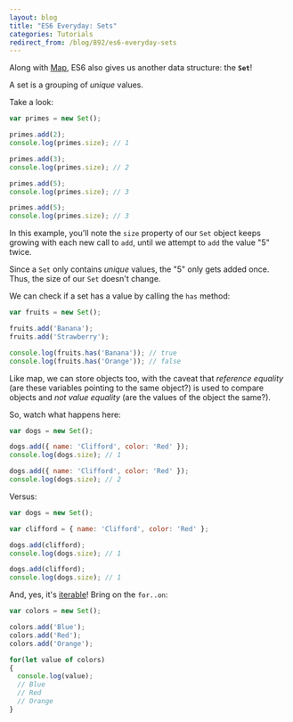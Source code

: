 ```yaml
---
layout: blog
title: "ES6 Everyday: Sets"
categories: Tutorials
redirect_from: /blog/892/es6-everyday-sets
---
```


Along with [Map](http://www.loganfranken.com/blog/888/es6-everyday-maps/), ES6 also gives us another data structure: the **`Set`**!

A set is a grouping of _unique_ values.

Take a look:

```javascript
var primes = new Set();

primes.add(2);
console.log(primes.size); // 1

primes.add(3);
console.log(primes.size); // 2

primes.add(5);
console.log(primes.size); // 3

primes.add(5);
console.log(primes.size); // 3
```

In this example, you'll note the `size` property of our `Set` object keeps growing with each new call to `add`, until we attempt to `add` the value "5" twice.

Since a `Set` only contains _unique_ values, the "5" only gets added once. Thus, the size of our `Set` doesn't change.

We can check if a set has a value by calling the `has` method:

```javascript
var fruits = new Set();

fruits.add('Banana');
fruits.add('Strawberry');

console.log(fruits.has('Banana')); // true
console.log(fruits.has('Orange')); // false
```

Like map, we can store objects too, with the caveat that _reference equality_ (are these variables pointing to the same object?) is used to compare objects and _not_ _value equality_ (are the values of the object the same?).

So, watch what happens here:

```javascript
var dogs = new Set();

dogs.add({ name: 'Clifford', color: 'Red' });
console.log(dogs.size); // 1

dogs.add({ name: 'Clifford', color: 'Red' });
console.log(dogs.size); // 2
```

Versus:

```javascript
var dogs = new Set();

var clifford = { name: 'Clifford', color: 'Red' };

dogs.add(clifford);
console.log(dogs.size); // 1

dogs.add(clifford);
console.log(dogs.size); // 1
```

And, yes, it's [iterable](http://www.loganfranken.com/blog/884/es6-everyday-for-of-loops-and-the-iterable-protocol/)! Bring on the `for..on`:

```javascript
var colors = new Set();

colors.add('Blue');
colors.add('Red');
colors.add('Orange');

for(let value of colors)
{
  console.log(value);
  // Blue
  // Red
  // Orange
}
```
